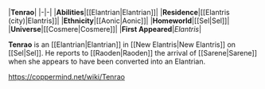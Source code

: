 |**Tenrao**|
|-|-|
|**Abilities**|[[Elantrian\|Elantrian]]|
|**Residence**|[[Elantris (city)\|Elantris]]|
|**Ethnicity**|[[Aonic\|Aonic]]|
|**Homeworld**|[[Sel\|Sel]]|
|**Universe**|[[Cosmere\|Cosmere]]|
|**First Appeared**|*Elantris*|

**Tenrao** is an [[Elantrian\|Elantrian]] in [[New Elantris\|New Elantris]] on [[Sel\|Sel]].
He reports to [[Raoden\|Raoden]] the arrival of [[Sarene\|Sarene]] when she appears to have been converted into an Elantrian.



https://coppermind.net/wiki/Tenrao